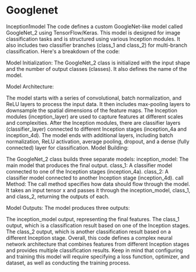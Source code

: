# Googlenet
Inception1model
The code defines a custom GoogleNet-like model called GoogleNet_2 using TensorFlow/Keras. This model is designed for image classification tasks and is structured using various Inception modules. It also includes two classifier branches (class_1 and class_2) for multi-branch classification. Here's a breakdown of the code:

Model Initialization: The GoogleNet_2 class is initialized with the input shape and the number of output classes (classes). It also defines the name of the model.

Model Architecture:

The model starts with a series of convolutional, batch normalization, and ReLU layers to process the input data.
It then includes max-pooling layers to downsample the spatial dimensions of the feature maps.
The Inception modules (inception_layer) are used to capture features at different scales and complexities.
After the Inception modules, there are classifier layers (classifier_layer) connected to different Inception stages (inception_4a and inception_4d).
The model ends with additional layers, including batch normalization, ReLU activation, average pooling, dropout, and a dense (fully connected) layer for classification.
Model Building:

The GoogleNet_2 class builds three separate models:
inception_model: The main model that produces the final output.
class_1: A classifier model connected to one of the Inception stages (inception_4a).
class_2: A classifier model connected to another Inception stage (inception_4d).
call Method: The call method specifies how data should flow through the model. It takes an input tensor x and passes it through the inception_model, class_1, and class_2, returning the outputs of each.

Model Outputs: The model produces three outputs:

The inception_model output, representing the final features.
The class_1 output, which is a classification result based on one of the Inception stages.
The class_2 output, which is another classification result based on a different Inception stage.
Overall, this code defines a complex neural network architecture that combines features from different Inception stages and provides multiple classification results. Keep in mind that configuring and training this model will require specifying a loss function, optimizer, and dataset, as well as conducting the training process.
